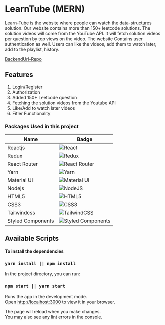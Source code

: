 # LearnTube (MERN)
Learn-Tube is the website where people can watch the data-structures solution. Our website contains more than 150+ leetcode solutions. The solution videos will come from the YouTube API. It will fetch solution videos per question by top views on the video. The website Contains user authentication as well. Users can like the videos, add them to watch later, add to the playlist, history.

[BackendUrl-Repo](https://github.com/V-ini-t86/learntube_backend/tree/Session)

## Features
1. Login/Register 
2. Authorization
3. Added 150+ Leetcode question
4. Fetching the solution videos from the Youtube API
5. Like/Add to watch later videos
6. Fitler Functionality

### Packages Used in this project

| Name         | Badge                                                                                                                      |
| ------------ | -------------------------------------------------------------------------------------------------------------------------- |
| Reactjs      | ![React](https://img.shields.io/badge/react-%2320232a.svg?style=for-the-badge&logo=react&logoColor=%2361DAFB)              |
| Redux        | ![Redux](https://img.shields.io/badge/redux-%23593d88.svg?style=for-the-badge&logo=redux&logoColor=white)                  |
| React Router | ![React Router](https://img.shields.io/badge/React_Router-CA4245?style=for-the-badge&logo=react-router&logoColor=white)    |
| Yarn         | ![Yarn](https://img.shields.io/badge/yarn-%232C8EBB.svg?style=for-the-badge&logo=yarn&logoColor=white)                     |
| Material UI  | ![Material UI](https://img.shields.io/badge/materialui-%230081CB.svg?style=for-the-badge&logo=material-ui&logoColor=white) |
| Nodejs       | ![NodeJS](https://img.shields.io/badge/node.js-6DA55F?style=for-the-badge&logo=node.js&logoColor=white)                    |
| HTML5        | ![HTML5](https://img.shields.io/badge/html5-%23E34F26.svg?style=for-the-badge&logo=html5&logoColor=white)                  |
| CSS3         | ![CSS3](https://img.shields.io/badge/css3-%231572B6.svg?style=for-the-badge&logo=css3&logoColor=white)                     |
| Tailwindcss  | ![TailwindCSS](https://img.shields.io/badge/tailwindcss-%2338B2AC.svg?style=for-the-badge&logo=tailwind-css&logoColor=white)|
| Styled Components | ![Styled Components](https://img.shields.io/badge/styled--components-DB7093?style=for-the-badge&logo=styled-components&logoColor=white) |

## Available Scripts
#### To install the dependencies

### `yarn install || npm install`
In the project directory, you can run:

### `npm start || yarn start `

Runs the app in the development mode.\
Open [http://localhost:3000](http://localhost:3000) to view it in your browser.

The page will reload when you make changes.\
You may also see any lint errors in the console.
